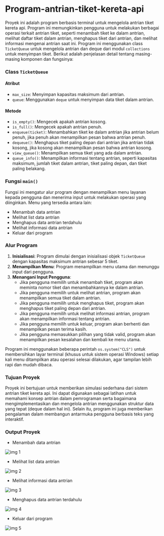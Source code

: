 # Program-antrian-tiket-kereta-api

Proyek ini adalah program berbasis terminal untuk mengelola antrian tiket kereta api. Program ini memungkinkan pengguna untuk melakukan berbagai operasi terkait antrian tiket, seperti menambah tiket ke dalam antrian, melihat daftar tiket dalam antrian, menghapus tiket dari antrian, dan melihat informasi mengenai antrian saat ini. Program ini menggunakan class `TicketQueue` untuk mengelola antrian dan deque dari modul `collections` untuk menyimpan tiket. Berikut adalah penjelasan detail tentang masing-masing komponen dan fungsinya:

### Class `TicketQueue`

#### Atribut
- `max_size`: Menyimpan kapasitas maksimum dari antrian.
- `queue`: Menggunakan `deque` untuk menyimpan data tiket dalam antrian.

#### Metode
- `is_empty()`: Mengecek apakah antrian kosong.
- `is_full()`: Mengecek apakah antrian penuh.
- `enqueue(ticket)`: Menambahkan tiket ke dalam antrian jika antrian belum penuh, jika penuh akan menampilkan pesan bahwa antrian penuh.
- `dequeue()`: Menghapus tiket paling depan dari antrian jika antrian tidak kosong, jika kosong akan menampilkan pesan bahwa antrian kosong.
- `view_queue()`: Menampilkan semua tiket yang ada dalam antrian.
- `queue_info()`: Menampilkan informasi tentang antrian, seperti kapasitas maksimum, jumlah tiket dalam antrian, tiket paling depan, dan tiket paling belakang.

### Fungsi `main()`

Fungsi ini mengatur alur program dengan menampilkan menu layanan kepada pengguna dan menerima input untuk melakukan operasi yang diinginkan. Menu yang tersedia antara lain:
- Menambah data antrian
- Melihat list data antrian
- Menghapus data antrian terdahulu
- Melihat informasi data antrian
- Keluar dari program

### Alur Program

1. **Inisialisasi**: Program dimulai dengan inisialisasi objek `TicketQueue` dengan kapasitas maksimum antrian sebesar 5 tiket.
2. **Menampilkan Menu**: Program menampilkan menu utama dan menunggu input dari pengguna.
3. **Menangani Input Pengguna**:
    - Jika pengguna memilih untuk menambah tiket, program akan meminta nomor tiket dan menambahkannya ke dalam antrian.
    - Jika pengguna memilih untuk melihat antrian, program akan menampilkan semua tiket dalam antrian.
    - Jika pengguna memilih untuk menghapus tiket, program akan menghapus tiket paling depan dari antrian.
    - Jika pengguna memilih untuk melihat informasi antrian, program akan menampilkan informasi tentang antrian.
    - Jika pengguna memilih untuk keluar, program akan berhenti dan menampilkan pesan terima kasih.
    - Jika pengguna memasukkan pilihan yang tidak valid, program akan menampilkan pesan kesalahan dan kembali ke menu utama.

Program ini menggunakan beberapa perintah `os.system("CLS")` untuk membersihkan layar terminal (khusus untuk sistem operasi Windows) setiap kali menu ditampilkan atau operasi selesai dilakukan, agar tampilan lebih rapi dan mudah dibaca.

### Tujuan Proyek

Proyek ini bertujuan untuk memberikan simulasi sederhana dari sistem antrian tiket kereta api. Ini dapat digunakan sebagai latihan untuk memahami konsep antrian dalam pemrograman serta bagaimana mengimplementasikan dan mengelola antrian menggunakan struktur data yang tepat (deque dalam hal ini). Selain itu, program ini juga memberikan pengalaman dalam membangun antarmuka pengguna berbasis teks yang interaktif.

### Output Proyek

- Menambah data antrian

![img 1](Menambah-data-antrian)

- Melihat list data antrian

![img 2](Melihat-list-data-antrian)

- Melihat informasi data antrian

![img 3](Melihat-informasi-data-antrian)

- Menghapus data antrian terdahulu

![img 4](Menghapus-data-antrian-terdahulu)

- Keluar dari program

![img 5](Keluar-dari-program)
